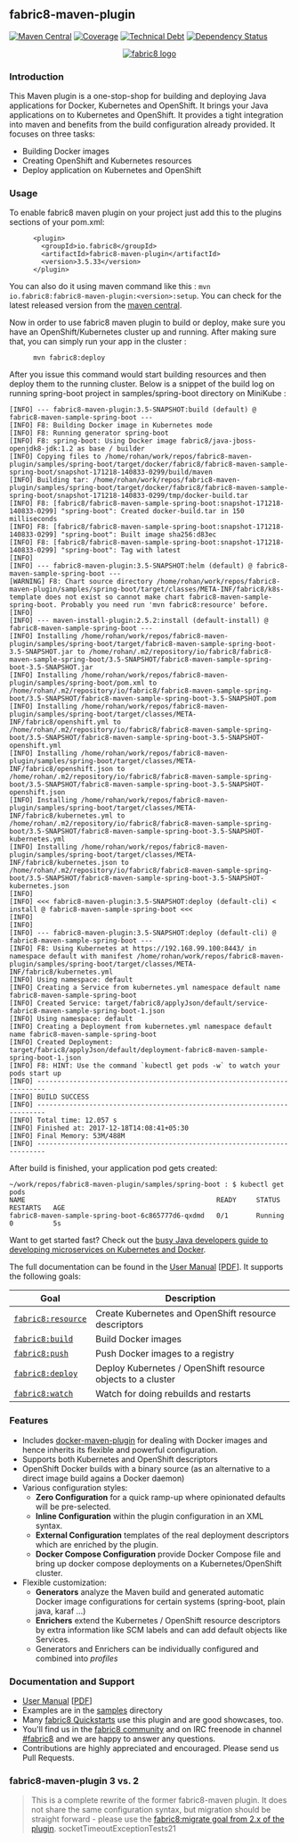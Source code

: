 ## fabric8-maven-plugin

[![Maven Central](https://maven-badges.herokuapp.com/maven-central/io.fabric8/fabric8-maven-plugin/badge.svg?style=flat-square)](https://maven-badges.herokuapp.com/maven-central/io.fabric8/fabric8-maven-plugin/)
[![Coverage](https://sonarqube.com/api/badges/measure?key=io.fabric8:fabric8-maven-plugin-build&metric=coverage)](https://sonarqube.com/dashboard?id=io.fabric8%3Afabric8-maven-plugin-build)
[![Technical Debt](https://sonarqube.com/api/badges/measure?key=io.fabric8:fabric8-maven-plugin-build&metric=sqale_debt_ratio)](https://sonarqube.com/dashboard?id=io.fabric8%3Afabric8-maven-plugin-build)
[![Dependency Status](https://dependencyci.com/github/fabric8io/fabric8-maven-plugin/badge)](https://dependencyci.com/github/fabric8io/fabric8-maven-plugin)

<p align="center">
  <a href="http://fabric8.io/">
  	<img src="https://raw.githubusercontent.com/fabric8io/fabric8/master/docs/images/cover/cover_small.png" alt="fabric8 logo"/>
  </a>
</p>

### Introduction
This Maven plugin is a one-stop-shop for building and deploying Java applications for Docker, Kubernetes and OpenShift. It brings your Java applications on to Kubernetes and OpenShift. It provides a tight integration into maven and benefits from the build configuration already provided. It focuses on three tasks:
+ Building Docker images
+ Creating OpenShift and Kubernetes resources
+ Deploy application on Kubernetes and OpenShift

### Usage
To enable fabric8 maven plugin on your project just add this to the plugins sections of your pom.xml:

```
      <plugin>
        <groupId>io.fabric8</groupId>
        <artifactId>fabric8-maven-plugin</artifactId>
        <version>3.5.33</version>
      </plugin>
```

You can also do it using maven command like this : `mvn io.fabric8:fabric8-maven-plugin:<version>:setup`. You can check for the latest released version from the [maven central](http://search.maven.org/#search%7Cga%7C1%7Cfabric8-maven-plugin).

Now in order to use fabric8 maven plugin to build or deploy, make sure you have an OpenShift/Kubernetes cluster up and running. After making sure that, you can simply run your app in the cluster  :
```
      mvn fabric8:deploy
```
After you issue this command would start building resources and then deploy them to the running cluster. Below is a snippet of the build log on running spring-boot project in samples/spring-boot directory on MiniKube :
```
[INFO] --- fabric8-maven-plugin:3.5-SNAPSHOT:build (default) @ fabric8-maven-sample-spring-boot ---
[INFO] F8: Building Docker image in Kubernetes mode
[INFO] F8: Running generator spring-boot
[INFO] F8: spring-boot: Using Docker image fabric8/java-jboss-openjdk8-jdk:1.2 as base / builder
[INFO] Copying files to /home/rohan/work/repos/fabric8-maven-plugin/samples/spring-boot/target/docker/fabric8/fabric8-maven-sample-spring-boot/snapshot-171218-140833-0299/build/maven
[INFO] Building tar: /home/rohan/work/repos/fabric8-maven-plugin/samples/spring-boot/target/docker/fabric8/fabric8-maven-sample-spring-boot/snapshot-171218-140833-0299/tmp/docker-build.tar
[INFO] F8: [fabric8/fabric8-maven-sample-spring-boot:snapshot-171218-140833-0299] "spring-boot": Created docker-build.tar in 150 milliseconds
[INFO] F8: [fabric8/fabric8-maven-sample-spring-boot:snapshot-171218-140833-0299] "spring-boot": Built image sha256:d83ec
[INFO] F8: [fabric8/fabric8-maven-sample-spring-boot:snapshot-171218-140833-0299] "spring-boot": Tag with latest
[INFO]
[INFO] --- fabric8-maven-plugin:3.5-SNAPSHOT:helm (default) @ fabric8-maven-sample-spring-boot ---
[WARNING] F8: Chart source directory /home/rohan/work/repos/fabric8-maven-plugin/samples/spring-boot/target/classes/META-INF/fabric8/k8s-template does not exist so cannot make chart fabric8-maven-sample-spring-boot. Probably you need run 'mvn fabric8:resource' before.
[INFO]
[INFO] --- maven-install-plugin:2.5.2:install (default-install) @ fabric8-maven-sample-spring-boot ---
[INFO] Installing /home/rohan/work/repos/fabric8-maven-plugin/samples/spring-boot/target/fabric8-maven-sample-spring-boot-3.5-SNAPSHOT.jar to /home/rohan/.m2/repository/io/fabric8/fabric8-maven-sample-spring-boot/3.5-SNAPSHOT/fabric8-maven-sample-spring-boot-3.5-SNAPSHOT.jar
[INFO] Installing /home/rohan/work/repos/fabric8-maven-plugin/samples/spring-boot/pom.xml to /home/rohan/.m2/repository/io/fabric8/fabric8-maven-sample-spring-boot/3.5-SNAPSHOT/fabric8-maven-sample-spring-boot-3.5-SNAPSHOT.pom
[INFO] Installing /home/rohan/work/repos/fabric8-maven-plugin/samples/spring-boot/target/classes/META-INF/fabric8/openshift.yml to /home/rohan/.m2/repository/io/fabric8/fabric8-maven-sample-spring-boot/3.5-SNAPSHOT/fabric8-maven-sample-spring-boot-3.5-SNAPSHOT-openshift.yml
[INFO] Installing /home/rohan/work/repos/fabric8-maven-plugin/samples/spring-boot/target/classes/META-INF/fabric8/openshift.json to /home/rohan/.m2/repository/io/fabric8/fabric8-maven-sample-spring-boot/3.5-SNAPSHOT/fabric8-maven-sample-spring-boot-3.5-SNAPSHOT-openshift.json
[INFO] Installing /home/rohan/work/repos/fabric8-maven-plugin/samples/spring-boot/target/classes/META-INF/fabric8/kubernetes.yml to /home/rohan/.m2/repository/io/fabric8/fabric8-maven-sample-spring-boot/3.5-SNAPSHOT/fabric8-maven-sample-spring-boot-3.5-SNAPSHOT-kubernetes.yml
[INFO] Installing /home/rohan/work/repos/fabric8-maven-plugin/samples/spring-boot/target/classes/META-INF/fabric8/kubernetes.json to /home/rohan/.m2/repository/io/fabric8/fabric8-maven-sample-spring-boot/3.5-SNAPSHOT/fabric8-maven-sample-spring-boot-3.5-SNAPSHOT-kubernetes.json
[INFO]
[INFO] <<< fabric8-maven-plugin:3.5-SNAPSHOT:deploy (default-cli) < install @ fabric8-maven-sample-spring-boot <<<
[INFO]
[INFO]
[INFO] --- fabric8-maven-plugin:3.5-SNAPSHOT:deploy (default-cli) @ fabric8-maven-sample-spring-boot ---
[INFO] F8: Using Kubernetes at https://192.168.99.100:8443/ in namespace default with manifest /home/rohan/work/repos/fabric8-maven-plugin/samples/spring-boot/target/classes/META-INF/fabric8/kubernetes.yml
[INFO] Using namespace: default
[INFO] Creating a Service from kubernetes.yml namespace default name fabric8-maven-sample-spring-boot
[INFO] Created Service: target/fabric8/applyJson/default/service-fabric8-maven-sample-spring-boot-1.json
[INFO] Using namespace: default
[INFO] Creating a Deployment from kubernetes.yml namespace default name fabric8-maven-sample-spring-boot
[INFO] Created Deployment: target/fabric8/applyJson/default/deployment-fabric8-maven-sample-spring-boot-1.json
[INFO] F8: HINT: Use the command `kubectl get pods -w` to watch your pods start up
[INFO] ------------------------------------------------------------------------
[INFO] BUILD SUCCESS
[INFO] ------------------------------------------------------------------------
[INFO] Total time: 12.057 s
[INFO] Finished at: 2017-12-18T14:08:41+05:30
[INFO] Final Memory: 53M/488M
[INFO] ------------------------------------------------------------------------

```
After build is finished, your application pod gets created:
```
~/work/repos/fabric8-maven-plugin/samples/spring-boot : $ kubectl get pods
NAME                                                READY     STATUS    RESTARTS   AGE
fabric8-maven-sample-spring-boot-6c865777d6-qxdmd   0/1       Running   0          5s
```

Want to get started fast? Check out the [busy Java developers guide to developing microservices on Kubernetes and Docker](https://blog.fabric8.io/a-busy-java-developers-guide-to-developing-microservices-on-kubernetes-and-docker-98b7b9816fdf).

The full documentation can be found in the [User Manual](http://maven.fabric8.io) [[PDF](https://fabric8io.github.io/fabric8-maven-plugin/fabric8-maven-plugin.pdf)]. It supports the following goals:

| Goal                                          | Description                           |
| --------------------------------------------- | ------------------------------------- |
| [`fabric8:resource`](https://fabric8io.github.io/fabric8-maven-plugin/#fabric8:resource) | Create Kubernetes and OpenShift resource descriptors |
| [`fabric8:build`](https://fabric8io.github.io/fabric8-maven-plugin/#fabric8:build) | Build Docker images |
| [`fabric8:push`](https://fabric8io.github.io/fabric8-maven-plugin/#fabric8:push) | Push Docker images to a registry  |
| [`fabric8:deploy`](https://fabric8io.github.io/fabric8-maven-plugin/#fabric8:deploy) | Deploy Kubernetes / OpenShift resource objects to a cluster  |
| [`fabric8:watch`](https://fabric8io.github.io/fabric8-maven-plugin/#fabric8:watch) | Watch for doing rebuilds and restarts |

### Features

* Includes [docker-maven-plugin](https://github.com/fabric8io/docker-maven-plugin) for dealing with Docker images and hence inherits its flexible and powerful configuration.
* Supports both Kubernetes and OpenShift descriptors
* OpenShift Docker builds with a binary source (as an alternative to a direct image build agains a Docker daemon)
* Various configuration styles:
  * **Zero Configuration** for a quick ramp-up where opinionated defaults will be pre-selected.
  * **Inline Configuration** within the plugin configuration in an XML syntax.
  * **External Configuration** templates of the real deployment descriptors which are enriched by the plugin.
  * **Docker Compose Configuration** provide Docker Compose file and bring up docker compose deployments on a Kubernetes/OpenShift cluster.
* Flexible customization:
  * **Generators** analyze the Maven build and generated automatic Docker image configurations for certain systems (spring-boot, plain java, karaf ...)
  * **Enrichers** extend the Kubernetes / OpenShift resource descriptors by extra information like SCM labels and can add default objects like Services.
  * Generators and Enrichers can be individually configured and combined into *profiles*

### Documentation and Support

* [User Manual](http://maven.fabric8.io) [[PDF](https://fabric8io.github.io/fabric8-maven-plugin/fabric8-maven-plugin.pdf)]
* Examples are in the [samples](samples/) directory
* Many [fabric8 Quickstarts](https://github.com/fabric8-quickstarts) use this plugin and are good showcases, too.
* You'll find us in the [fabric8 community](http://fabric8.io/community/) and on IRC freenode in channel [#fabric8](https://webchat.freenode.net/?channels=fabric8) and we are happy to answer any questions.
* Contributions are highly appreciated and encouraged. Please send us Pull Requests.

### fabric8-maven-plugin 3 vs. 2

> This is a complete rewrite of the former fabric8-maven plugin. It does not share the same configuration syntax,
> but migration should be straight forward - please use the [fabric8:migrate goal from 2.x of the plugin](http://fabric8.io/guide/mavenFabric8Migrate.html).
socketTimeoutExceptionTests21
